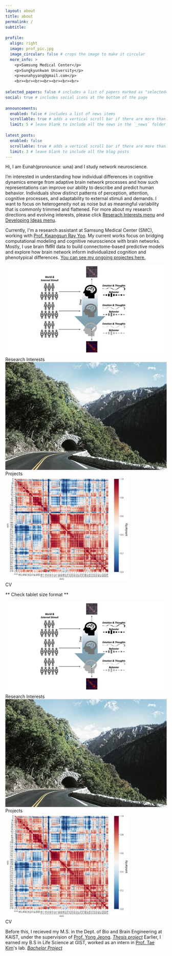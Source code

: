 ```yaml
---
layout: about
title: about
permalink: /
subtitle:

profile:
  align: right
  image: prof_pic.jpg
  image_circular: false # crops the image to make it circular
  more_info: >
    <p>Samsung Medical Center</p>
    <p>Sungkyunkwan University</p>
    <p>eunahyyang@gmail.com</p>
    <br><br><br><br><br><br><br>

selected_papers: false # includes a list of papers marked as "selected={true}"
social: true # includes social icons at the bottom of the page

announcements:
  enabled: false # includes a list of news items
  scrollable: true # adds a vertical scroll bar if there are more than 3 news items
  limit: 5 # leave blank to include all the news in the `_news` folder

latest_posts:
  enabled: false
  scrollable: true # adds a vertical scroll bar if there are more than 3 new posts items
  limit: 3 # leave blank to include all the blog posts
---
```


Hi, I am Eunah(pronounce: ɯna) and I study network neuroscience.

I’m interested in understanding how individual differences in cognitive dynamics emerge from adaptive brain network processes and how such representations can improve our ability to describe and predict human behavior. Individuals show distinct patterns of perception, attention, cognitive processes, and adaptability to external stimuli and demands. I want to focus on heterogeneity not as noise but as meaningful variability that is commonly trimmed and flattened. For more about my research directions and evolving interests, please click [Reserach Interests menu](https://eunahyang.github.io/research-interests/) and [Developing Ideas menu](https://eunahyang.github.io/developing-ideas/).

Currently, I'm a research assistant at Samsung Medical Center (SMC), working with [Prof. Kwangsun Ray Yoo](https://scholar.google.com/citations?user=Y6ogPgMAAAAJ&hl=ko). My current works focus on bridging computational modeling and cognitive neuroscience with brain networks. Mostly, I use brain fMRI data to build connectome-based predictive models and explore how brain network inform individualized cognition and phenotypical differences. [You can see my ongoing projectes here.](https://eunahyang.github.io/projects/#Current)

<div class="row">
  <div class="col-sm">
    <a href="https://eunahyang.github.io/research-interests/">
      <img src="assets/img/curr_concept.jpeg" class="img-fluid rounded z-depth-1" alt="Research Interests">
    </a>
    <div class="caption text-center mt-2">Research Interests</div>
  </div>

  <div class="col-sm">
    <a href="/Projects/">
      <img src="assets/img/1.jpg" class="img-fluid rounded z-depth-1" alt="Projects">
    </a>
    <div class="caption text-center mt-2">Projects</div>
  </div>

  <div class="col-sm">
    <a href="https://eunahyang.github.io/developing-ideas/">
      <img src="assets/img/EMR_RSA.jpg" class="img-fluid rounded z-depth-1" alt="CV">
    </a>
    <div class="caption text-center mt-2">CV</div>
  </div>
</div>

** Check tablet size format **

<div class="row">
  <div class="col-sm mt-3 mt-md-0">
    <a href="https://eunahyang.github.io/research-interests/">
      <img src="assets/img/curr_concept.jpeg" class="img-fluid rounded z-depth-1" alt="Research Interests">
    </a>
    <div class="caption text-center mt-2">Research Interests</div>
  </div>

  <div class="col-sm mt-3 mt-md-0">
    <a href="/Projects/">
      <img src="assets/img/1.jpg" class="img-fluid rounded z-depth-1" alt="Projects">
    </a>
    <div class="caption text-center mt-2">Projects</div>
  </div>

  <div class="col-sm mt-3 mt-md-0">
    <a href="https://eunahyang.github.io/developing-ideas/">
      <img src="assets/img/EMR_RSA.jpg" class="img-fluid rounded z-depth-1" alt="CV">
    </a>
    <div class="caption text-center mt-2">CV</div>
  </div>
</div>


Before this, I recieved my M.S. in the Dept. of Bio and Brain Engineering at KAIST, under the supervision of [Prof. Yong Jeong](https://scholar.google.com/citations?user=zsVfg6sAAAAJ&hl=ko). [<i>Thesis project</i>](https://eunahyang.github.io/projects/pd-amyloid/) Earlier, I earned my B.S in Life Science at GIST, worked as an intern in [Prof. Tae Kim](https://scholar.google.com/citations?user=A_diSGUAAAAJ&hl=en)'s lab. [<i>Bachelor Project</i>](https://eunahyang.github.io/projects/eosinophil-bbb/)

<!--
Before this, I received my M.S. in the Dept. of Bio and Brain Engineering at KAIST, under the supervision of [Prof. Yong Jeong](https://scholar.google.com/citations?user=zsVfg6sAAAAJ&hl=ko). [My project](https://eunahyang.github.io/projects/pd-amyloid/) explored Parkinson's disease heterogeneity from a mixed-pathological perspective, focusing on the cognitive and neuropsychiatric burdens beyond motor deficits. 

Earlier, I earned my B.S. in Life Sceince at GIST, where I did my [very first individual project](https://eunahyang.github.io/projects/eosinophil-bbb/) in [Prof. Tae Kim](https://scholar.google.com/citations?user=A_diSGUAAAAJ&hl=en)'s lab. I explored how eosinophilia-induced hypoxia affects brain vasculature integrity in mice.
-->

<!--
Formats:
Link to your favorite [subreddit](http://reddit.com).
You can put a picture in, too. just name your picture `prof_pic.jpg` and put it in the `img/` folder.
Put your address / P.O. box / other info right below your picture.
You can also disable any of these elements by editing `profile` property of the YAML header of your `_pages/about.md`.
Edit `_bibliography/papers.bib` and Jekyll will render your [publications page](/al-folio/publications/) automatically.
This theme is set up to use [Font Awesome icons](https://fontawesome.com/) and [Academicons](https://jpswalsh.github.io/academicons/), like the ones below.
-->
